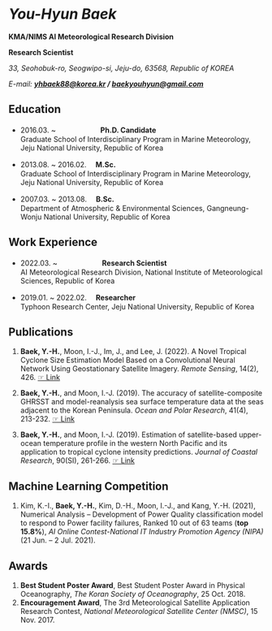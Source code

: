# ***You-Hyun Baek***
**KMA/NIMS AI Meteorological Research Division**

**Research Scientist**

*33, Seohobuk-ro, Seogwipo-si, Jeju-do, 63568, Republic of KOREA*

*E-mail: **yhbaek88@korea.kr / baekyouhyun@gmail.com***

## Education
- 2016.03. ~ 　　　　　　**Ph.D. Candidate**   
Graduate School of Interdisciplinary Program in Marine Meteorology, Jeju National University, Republic of Korea 

- 2013.08. ~ 2016.02.   　**M.Sc.**   
Graduate School of Interdisciplinary Program in Marine Meteorology, Jeju National University, Republic of Korea

- 2007.03. ~ 2013.08.   　**B.Sc.**   
Department of Atmospheric & Environmental Sciences, Gangneung-Wonju National University, Republic of Korea

## Work Experience
- 2022.03. ~ 　　　　　　**Research Scientist**   
AI Meteorological Research Division, National Institute of Meteorological Sciences, Republic of Korea

- 2019.01. ~ 2022.02.   　**Researcher**   
Typhoon Research Center, Jeju National University, Republic of Korea

## Publications
1. **Baek, Y.-H.**, Moon, I.-J., Im, J., and Lee, J. (2022). A Novel Tropical Cyclone Size Estimation Model Based on a Convolutional Neural Network Using Geostationary Satellite Imagery. *Remote Sensing*, 14(2), 426. [☞ Link](https://github.com/You-Hyun/You-Hyun/blob/main/Publications/Remote%20Sensing_Baek%20and%20Moon%2C%202022.pdf) 

2. **Baek, Y.-H.**, and Moon, I.-J. (2019). The accuracy of satellite-composite GHRSST and model-reanalysis sea surface temperature data at the seas adjacent to the Korean Peninsula. *Ocean and Polar Research*, 41(4), 213-232. [☞ Link](https://github.com/You-Hyun/You-Hyun/blob/main/Publications/OPR_Baek%20and%20Moon%2C%202019.pdf) 

3. **Baek, Y.-H.**, and Moon, I.-J. (2019). Estimation of satellite-based upper-ocean temperature profile in the western North Pacific and its application to tropical cyclone intensity predictions. *Journal of Coastal Research*, 90(SI), 261-266. [☞ Link](https://github.com/You-Hyun/You-Hyun/blob/main/Publications/JCR_Baek%20and%20Moon%2C%202019.pdf) 

## Machine Learning Competition
1. Kim, K.-I., **Baek, Y.-H.**, Kim, D.-H., Moon, I.-J., and Kang, Y.-H. (2021), Numerical Analysis – Development of Power Quality classification model to respond to Power facility failures, Ranked 10 out of 63 teams (**top 15.8%**), *AI Online Contest-National IT Industry Promotion Agency (NIPA)* (21 Jun. – 2 Jul. 2021).

## Awards
1. **Best Student Poster Award**, Best Student Poster Award in Physical Oceanography, *The Koran Society of Oceanography*, 25 Oct. 2018.
2. **Encouragement Award**, The 3rd Meteorological Satellite Application Research Contest, *National Meteorological Satellite Center (NMSC)*, 15 Nov. 2017.









<!--
**You-Hyun/You-Hyun** is a ✨ _special_ ✨ repository because its `README.md` (this file) appears on your GitHub profile.






Here are some ideas to get you started:

- 🔭 I’m currently working on ...
- 🌱 I’m currently learning ...
- 👯 I’m looking to collaborate on ...
- 🤔 I’m looking for help with ...
- 💬 Ask me about ...
- 📫 How to reach me: ...
- 😄 Pronouns: ...
- ⚡ Fun fact: ...
-->
